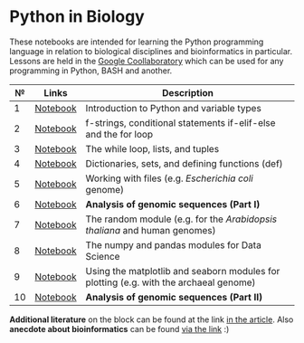 # Python in Biology

These notebooks are intended for learning the Python programming language in relation to biological disciplines and bioinformatics in particular. Lessons are held in the [Google Coollaboratory](https://colab.research.google.com/) which can be used for any programming in Python, BASH and another.

| № | Links | Description | 
| ----------- | ----------- | ----------- | 
| 1 | [Notebook]() | Introduction to Python and variable types | 
| 2 | [Notebook]() | f-strings, conditional statements if-elif-else and the for loop | 
| 3 | [Notebook]() | The while loop, lists, and tuples |
| 4 | [Notebook]() | Dictionaries, sets, and defining functions (def) | 
| 5 | [Notebook]() | Working with files (e.g. _Escherichia coli_ genome) | 
| 6 | [Notebook]() | **Analysis of genomic sequences (Part I)** | 
| 7 | [Notebook]() | The random module (e.g. for the _Arabidopsis thaliana_ and human genomes) | 
| 8 | [Notebook]() | The numpy and pandas modules for Data Science | 
| 9 | [Notebook]() | Using the matplotlib and seaborn modules for plotting (e.g. with the archaeal genome) | 
| 10 | [Notebook]() | **Analysis of genomic sequences (Part II)** | 

**Additional literature** on the block can be found at the link [in the article](https://vk.com/@nachatoi-literatura-po-python). Also **anecdote about bioinformatics** can be found [via the link](https://elementy.ru/nauchno-populyarnaya_biblioteka/432183/Bioinformatiki_proiskhozhdenie_i_zhiznennyy_tsikl) :)
